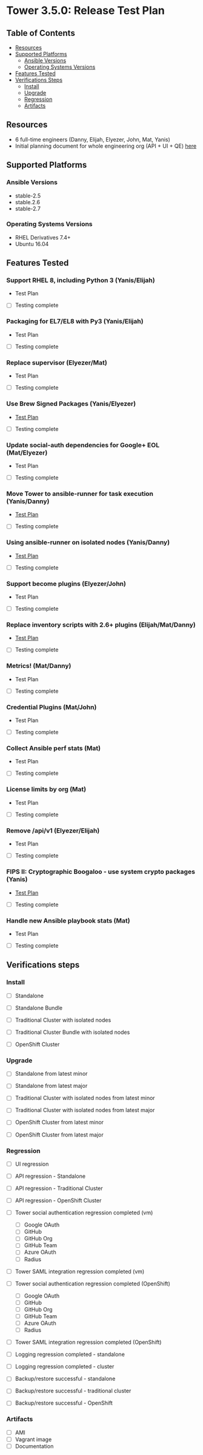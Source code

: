 # Tower 3.5.0: Release Test Plan

## Table of Contents

  * [Resources](#resources)
  * [Supported Platforms](#supported-platforms)
    * [Ansible Versions](#ansible-versions)
    * [Operating Systems Versions](#operating-systems-versions)
  * [Features Tested](#features-tested)
  * [Verifications Steps](#verifications-steps)
    * [Install](#install)
    * [Upgrade](#upgrade)
    * [Regression](#regression)
    * [Artifacts](#arfifacts)

## Resources

* 6 full-time engineers (Danny, Elijah, Elyezer, John,  Mat, Yanis)
* Initial planning document for whole engineering org (API + UI + QE) [here](https://docs.google.com/spreadsheets/d/1Vo1lyIx_33Ad7TPqzO19NAe501CRcX0HTA0Rgepm5j0/edit#gid=782981019)

## Supported Platforms

### Ansible Versions

  * stable-2.5
  * stable.2.6
  * stable-2.7

### Operating Systems Versions

  * RHEL Derivatives 7.4+
  * Ubuntu 16.04

## Features Tested

### Support RHEL 8, including Python 3 (Yanis/Elijah)

* Test Plan

- [ ] Testing complete

### Packaging for EL7/EL8 with Py3 (Yanis/Elijah)

* Test Plan

- [ ] Testing complete

### Replace supervisor (Elyezer/Mat)

* Test Plan

- [ ] Testing complete

### Use Brew Signed Packages (Yanis/Elyezer)

* [Test Plan](https://github.com/ansible/tower-qa/blob/devel/docs/test_plans/features/35_brew_signed_packages.md)

- [ ] Testing complete

### Update social-auth dependencies for Google+ EOL (Mat/Elyezer)

* Test Plan

- [ ] Testing complete

### Move Tower to ansible-runner for task execution (Yanis/Danny)

* [Test Plan](https://github.com/ansible/tower-qa/blob/devel/docs/test_plans/features/35_runner_integration.md)

- [ ] Testing complete

### Using ansible-runner on isolated nodes (Yanis/Danny)

* [Test Plan](https://github.com/ansible/tower-qa/blob/devel/docs/test_plans/features/35_runner_integration.md)

- [ ] Testing complete

### Support become plugins (Elyezer/John)

* Test Plan

- [ ] Testing complete

### Replace inventory scripts with 2.6+ plugins (Elijah/Mat/Danny)

* [Test Plan](https://github.com/ansible/tower-qa/blob/devel/docs/test_plans/features/35_inventory_plugins.md)

- [ ] Testing complete

### Metrics! (Mat/Danny)

* Test Plan

- [ ] Testing complete

### Credential Plugins (Mat/John)

* Test Plan

- [ ] Testing complete

### Collect Ansible perf stats (Mat)

* Test Plan

- [ ] Testing complete

### License limits by org (Mat)

* Test Plan

- [ ] Testing complete

### Remove /api/v1 (Elyezer/Elijah)

* Test Plan

- [ ] Testing complete

### FIPS II: Cryptographic Boogaloo - use system crypto packages (Yanis)

* [Test Plan](https://github.com/ansible/tower-qa/blob/devel/docs/test_plans/features/35_fips_II.md)

- [ ] Testing complete

### Handle new Ansible playbook stats (Mat)

* Test Plan

- [ ] Testing complete

## Verifications steps

### Install

  * [ ] Standalone
  * [ ] Standalone Bundle
  * [ ] Traditional Cluster with isolated nodes
  * [ ] Traditional Cluster Bundle with isolated nodes
  * [ ] OpenShift Cluster


### Upgrade

  * [ ] Standalone from latest minor
  * [ ] Standalone from latest major
  * [ ] Traditional Cluster with isolated nodes from latest minor
  * [ ] Traditional Cluster with isolated nodes from latest major
  * [ ] OpenShift Cluster from latest minor
  * [ ] OpenShift Cluster from latest major


### Regression

  * [ ] UI regression
  * [ ] API regression - Standalone
  * [ ] API regression - Traditional Cluster
  * [ ] API regression - OpenShift Cluster
  * [ ] Tower social authentication regression completed (vm)
    * [ ] Google OAuth
    * [ ] GitHub
    * [ ] GitHub Org
    * [ ] GitHub Team
    * [ ] Azure OAuth
    * [ ] Radius
  * [ ] Tower SAML integration regression completed (vm)
  * [ ] Tower social authentication regression completed (OpenShift)
    * [ ] Google OAuth
    * [ ] GitHub
    * [ ] GitHub Org
    * [ ] GitHub Team
    * [ ] Azure OAuth
    * [ ] Radius
  * [ ] Tower SAML integration regression completed (OpenShift)
  * [ ] Logging regression completed - standalone
  * [ ] Logging regression completed - cluster
  * [ ] Backup/restore successful - standalone
  * [ ] Backup/restore successful - traditional cluster
  * [ ] Backup/restore successful - OpenShift


### Artifacts

  * [ ] AMI
  * [ ] Vagrant image
  * [ ] Documentation
